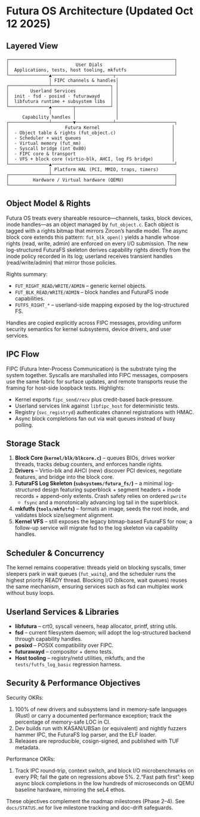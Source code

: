 # Futura OS Architecture (Updated Oct 12 2025)

## Layered View

```
┌──────────────────────────────────────────────────────────────┐
│                         User Dials                           │
│  Applications, tests, host tooling, mkfutfs                  │
└───────────────▲───────────────────────┬──────────────────────┘
                │ FIPC channels & handles│
┌───────────────┴──────────────────────┐ │
│        Userland Services             │ │
│  init · fsd · posixd · futurawayd    │ │
│  libfutura runtime + subsystem libs  │ │
└───────────────▲────────┬─────────────┘ │
                │        │               │
      Capability handles │               │
┌───────────────┴────────▼──────────────┴──────────────────────┐
│                     Futura Kernel                           │
│  - Object table & rights (fut_object.c)                     │
│  - Scheduler + wait queues                                  │
│  - Virtual memory (fut_mm)                                  │
│  - Syscall bridge (int 0x80)                                │
│  - FIPC core & transport                                    │
│  - VFS + block core (virtio-blk, AHCI, log FS bridge)       │
└───────────────▲──────────────────────────────────────────────┘
                │ Platform HAL (PCI, MMIO, traps, timers)
┌───────────────┴──────────────────────────────────────────────┐
│         Hardware / Virtual hardware (QEMU)                   │
└──────────────────────────────────────────────────────────────┘
```

## Object Model & Rights

Futura OS treats every shareable resource—channels, tasks, block devices, inode
handles—as an object managed by `fut_object.c`. Each object is tagged with a
rights bitmap that mirrors Zircon’s handle model. The async block core extends
this pattern: `fut_blk_open()` yields a handle whose rights (read, write,
admin) are enforced on every I/O submission. The new log-structured FuturaFS
skeleton derives capability rights directly from the inode policy recorded in
its log; userland receives transient handles (read/write/admin) that mirror
those policies.

Rights summary:

- `FUT_RIGHT_READ/WRITE/ADMIN` – generic kernel objects.
- `FUT_BLK_READ/WRITE/ADMIN` – block handles and FuturaFS inode capabilities.
- `FUTFS_RIGHT_*` – userland-side mapping exposed by the log-structured FS.

Handles are copied explicitly across FIPC messages, providing uniform security
semantics for kernel subsystems, device drivers, and user services.

## IPC Flow

FIPC (Futura Inter-Process Communication) is the substrate tying the system
together. Syscalls are marshalled into FIPC messages, composers use the same
fabric for surface updates, and remote transports reuse the framing for
host-side loopback tests. Highlights:

- Kernel exports `fipc_send/recv` plus credit-based back-pressure.
- Userland services link against `libfipc_host` for deterministic tests.
- Registry (`svc_registryd`) authenticates channel registrations with HMAC.
- Async block completions fan out via wait queues instead of busy polling.

## Storage Stack

1. **Block Core (`kernel/blk/blkcore.c`)** – queues BIOs, drives worker
   threads, tracks debug counters, and enforces handle rights.
2. **Drivers** – Virtio-blk and AHCI (new) discover PCI devices, negotiate
   features, and bridge into the block core.
3. **FuturaFS Log Skeleton (`subsystems/futura_fs/`)** – a minimal
   log-structured design featuring superblock + segment headers + inode
   records + append-only extents. Crash safety relies on ordered `pwrite`
   + `fsync` and a monotonically advancing log tail in the superblock.
4. **mkfutfs (`tools/mkfutfs`)** – formats an image, seeds the root inode, and
   validates block size/segment alignment.
5. **Kernel VFS** – still exposes the legacy bitmap-based FuturaFS for now; a
   follow-up service will migrate fsd to the log skeleton via capability
   handles.

## Scheduler & Concurrency

The kernel remains cooperative: threads yield on blocking syscalls, timer
sleepers park in wait queues (`fut_waitq`), and the scheduler runs the highest
priority READY thread. Blocking I/O (blkcore, wait queues) reuses the same
mechanism, ensuring services such as fsd can multiplex work without busy loops.

## Userland Services & Libraries

- **libfutura** – crt0, syscall veneers, heap allocator, printf, string utils.
- **fsd** – current filesystem daemon; will adopt the log-structured backend
  through capability handles.
- **posixd** – POSIX compatibility over FIPC.
- **futurawayd** – compositor + demo tests.
- **Host tooling** – registry/netd utilities, mkfutfs, and the
  `tests/futfs_log_basic` regression harness.

## Security & Performance Objectives

Security OKRs:

1. 100% of new drivers and subsystems land in memory-safe languages (Rust) or
   carry a documented performance exception; track the percentage of
   memory-safe LOC in CI.
2. Dev builds run with KASAN/UBSan (or equivalent) and nightly fuzzers hammer
   IPC, the FuturaFS log parser, and the ELF loader.
3. Releases are reproducible, cosign-signed, and published with TUF metadata.

Performance OKRs:

1. Track IPC round-trip, context switch, and block I/O microbenchmarks on every
   PR; fail the gate on regressions above 5%.
2.“Fast path first”: keep async block completions in the low hundreds of
   microseconds on QEMU baseline hardware, mirroring the seL4 ethos.

These objectives complement the roadmap milestones (Phase 2–4). See
`docs/STATUS.md` for live milestone tracking and doc-drift safeguards.
